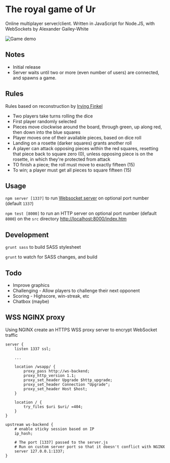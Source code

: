 # The royal game of Ur
Online multiplayer server/client. Written in JavaScript for Node.JS, with WebSockets by Alexander Gailey-White

![Game demo](https://gailey-white.com/wp-content/uploads/2020/06/royal-game-of-ur.png)

## Notes

* Initial release
* Server waits until two or more (even number of users) are connected, and spawns a game.

## Rules

Rules based on reconstruction by [Irving Finkel](https://en.wikipedia.org/wiki/Irving_Finkel)

* Two players take turns rolling the dice
* First player randomly selected
* Pieces move clockwise around the board, through green, up along red, then down into the blue squares
* Player moves one of their available pieces, based on dice roll
* Landing on a rosette (darker squares) grants another roll
* A player can attack opposing pieces within the red squares, resetting that piece back to square zero (0), unless opposing piece is on the rosette, in which they're protected from attack
* TO finish a piece; the roll must move to exactly fifteen (15)
* To win; a player must get all pieces to square fifteen (15)

## Usage

`npm server [1337]` to run [Websocket server](../master/server.js) on optional port number (default `1337`)

`npm test [8000]` to run an HTTP server on optional port number (default `8000`) on the `src` directory <http://localhost:8000/index.htm>

## Development

`grunt sass` to build SASS stylesheet

`grunt` to watch for SASS changes, and build

## Todo

* Improve graphics
* Challenging - Allow players to challenge their next opponent
* Scoring - Highscore, win-streak, etc
* Chatbox (maybe)

## WSS NGINX proxy
Using NGINX create an HTTPS WSS proxy server to encrypt WebSocket traffic
```
server {
    listen 1337 ssl;
    
    ...
    
    location /wsapp/ {
        proxy_pass http://ws-backend;
        proxy_http_version 1.1;
        proxy_set_header Upgrade $http_upgrade;
        proxy_set_header Connection "Upgrade";
        proxy_set_header Host $host;
    }
    
    location / {
        try_files $uri $uri/ =404;
    }
}

upstream ws-backend {
    # enable sticky session based on IP
    ip_hash;

    # The port [1337] passed to the server.js
    # Run on custom server port so that it doesn't conflict with NGINX
    server 127.0.0.1:1337;
}
```